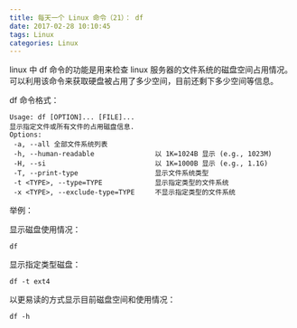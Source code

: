```yaml
---
title: 每天一个 Linux 命令（21）： df
date: 2017-02-28 10:10:45
tags: Linux
categories: Linux
---
```



linux 中 df 命令的功能是用来检查 linux 服务器的文件系统的磁盘空间占用情况。可以利用该命令来获取硬盘被占用了多少空间，目前还剩下多少空间等信息。

<!-- more -->

df 命令格式：

```shell
Usage: df [OPTION]... [FILE]...
显示指定文件或所有文件的占用磁盘信息.
Options:
 -a, --all 全部文件系统列表
 -h, --human-readable  				以 1K=1024B 显示 (e.g., 1023M)
 -H, --si              				以 1K=1000B 显示 (e.g., 1.1G)
 -T, --print-type      				显示文件系统类型
 -t <TYPE>, --type=TYPE				显示指定类型的文件系统
 -x <TYPE>, --exclude-type=TYPE		不显示指定类型的文件系统
```

举例：

显示磁盘使用情况：

```shell
df
```
显示指定类型磁盘：

```shell
df -t ext4
```
以更易读的方式显示目前磁盘空间和使用情况：

```shell
df -h
```
